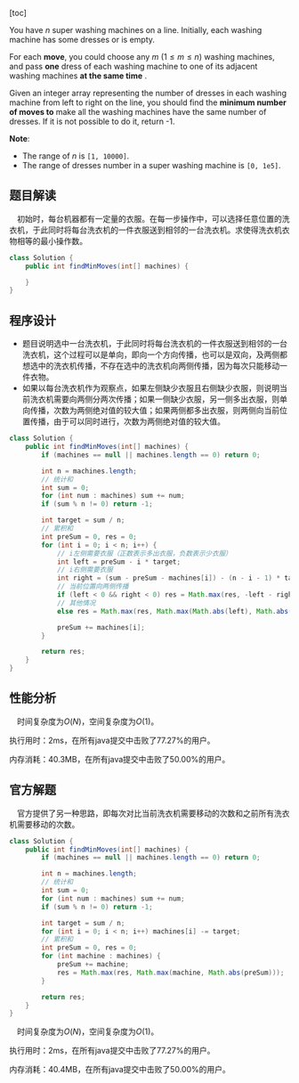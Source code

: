 [toc]

You have $n$ super washing machines on a line. Initially, each washing machine has some dresses or is empty.

For each **move**, you could choose any $m$ ($1 \le m \le n$) washing machines, and pass **one** dress of each washing machine to one of its adjacent washing machines **at the same time** .

Given an integer array representing the number of dresses in each washing machine from left to right on the line, you should find the **minimum number of moves to** make all the washing machines have the same number of dresses. If it is not possible to do it, return -1.



**Note**:

* The range of $n$ is `[1, 10000]`.
* The range of dresses number in a super washing machine is `[0, 1e5]`.



## 题目解读

&emsp;初始时，每台机器都有一定量的衣服。在每一步操作中，可以选择任意位置的洗衣机，于此同时将每台洗衣机的一件衣服送到相邻的一台洗衣机。求使得洗衣机衣物相等的最小操作数。

```java
class Solution {
    public int findMinMoves(int[] machines) {

    }
}
```

## 程序设计

* 题目说明选中一台洗衣机，于此同时将每台洗衣机的一件衣服送到相邻的一台洗衣机，这个过程可以是单向，即向一个方向传播，也可以是双向，及两侧都想选中的洗衣机传播，不存在选中的洗衣机向两侧传播，因为每次只能移动一件衣物。
* 如果以每台洗衣机作为观察点，如果左侧缺少衣服且右侧缺少衣服，则说明当前洗衣机需要向两侧分两次传播；如果一侧缺少衣服，另一侧多出衣服，则单向传播，次数为两侧绝对值的较大值；如果两侧都多出衣服，则两侧向当前位置传播，由于可以同时进行，次数为两侧绝对值的较大值。

```java
class Solution {
    public int findMinMoves(int[] machines) {
        if (machines == null || machines.length == 0) return 0;

        int n = machines.length;
        // 统计和
        int sum = 0;
        for (int num : machines) sum += num;
        if (sum % n != 0) return -1;

        int target = sum / n;
        // 累积和
        int preSum = 0, res = 0;
        for (int i = 0; i < n; i++) {
            // i左侧需要衣服（正数表示多出衣服，负数表示少衣服）
            int left = preSum - i * target;
            // i右侧需要衣服
            int right = (sum - preSum - machines[i]) - (n - i - 1) * target;
            // 当前位置向两侧传播
            if (left < 0 && right < 0) res = Math.max(res, -left - right);
            // 其他情况
            else res = Math.max(res, Math.max(Math.abs(left), Math.abs(right)));

            preSum += machines[i];
        }

        return res;
    }
}
```

## 性能分析

&emsp;时间复杂度为$O(N)$，空间复杂度为$O(1)$。

执行用时：2ms，在所有java提交中击败了77.27%的用户。

内存消耗：40.3MB，在所有java提交中击败了50.00%的用户。

## 官方解题

&emsp;官方提供了另一种思路，即每次对比当前洗衣机需要移动的次数和之前所有洗衣机需要移动的次数。

```java
class Solution {
    public int findMinMoves(int[] machines) {
        if (machines == null || machines.length == 0) return 0;

        int n = machines.length;
        // 统计和
        int sum = 0;
        for (int num : machines) sum += num;
        if (sum % n != 0) return -1;

        int target = sum / n;
        for (int i = 0; i < n; i++) machines[i] -= target;
        // 累积和
        int preSum = 0, res = 0;
        for (int machine : machines) {
            preSum += machine;
            res = Math.max(res, Math.max(machine, Math.abs(preSum)));
        }

        return res;
    }
}
```

&emsp;时间复杂度为$O(N)$，空间复杂度为$O(1)$。

执行用时：2ms，在所有java提交中击败了77.27%的用户。

内存消耗：40.4MB，在所有java提交中击败了50.00%的用户。